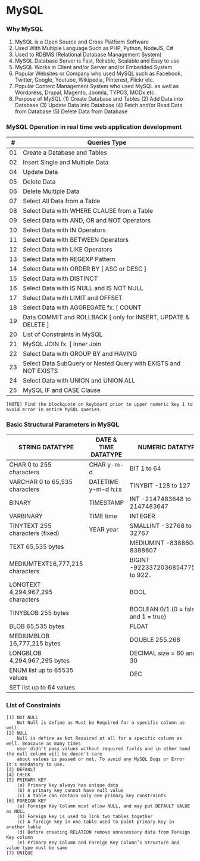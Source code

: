 # MySQL

### Why MySQL
  1. MySQL is a Open Source and Cross Platform Software
  2. Used With Multiple Language Such as PHP, Python, NodeJS, C#
  3. Used to RDBMS (Relational Database Management System)
  4. MySQL Database Server is Fast, Reliable, Scalable and Easy to use
  5. MySQL Works in Client and/or Server and/or Embedded System
  6. Popular Websites or Company who used MySQL such as Facebook, Twitter, Google, Youtube, Wikipedia, Pinterest, Flickr etc.
  7. Popular Content Management System who used MySQL as well as Wordpress, Drupal, Magento, Joomla, TYPO3, MODx etc.
  8. Purpose of MySQL (1) Create Database and Tables (2) Add Data into Database (3) Update Data into Database (4) Fetch and/or Read Data from Database (5) Delete Data from Database


### MySQL Operation in real time web application development
| # | Queries Type |
|---|--------------|
| 01 | Create a Database and Tables |
| 02 | Insert Single and Multiple Data |
| 04 | Update Data |
| 05 | Delete Data |
| 06 | Delete Multiple Data |
| 07 | Select All Data from a Table |
| 08 | Select Data with WHERE CLAUSE from a Table |
| 09 | Select Data with AND, OR and NOT Operators |
| 10 | Select Data with IN Operators |
| 11 | Select Data with BETWEEN Operators |
| 12 | Select Data with LIKE Operators |
| 13 | Select Data with REGEXP Pattern |
| 14 | Select Data with ORDER BY [ ASC or DESC ] |
| 15 | Select Data with DISTINCT |
| 16 | Select Data with IS NULL and IS NOT NULL |
| 17 | Select Data with LIMIT and OFFSET |
| 18 | Select Data with AGGREGATE fx. [ COUNT | MAX | MIN | SUM | AVG ] |
| 19 | Data COMMIT and ROLLBACK [ only for INSERT, UPDATE & DELETE ] |
| 20 | List of Constraints in MySQL |
| 21 | MySQL JOIN fx. [ Inner Join | Left Join | Right Join | Cross Join | Join ] |
| 22 | Select Data with GROUP BY and HAVING |
| 23 | Select Data SubQuery or Nested Query with EXISTS and NOT EXISTS |
| 24 | Select Data with UNION and UNION ALL |
| 25 | MySQL IF and CASE Clause |

```
[NOTE] Find the blockquote on keyboard prior to upper numeric key 1 to avoid error in entire MySQL queries.
```

### Basic Structural Parameters in MySQL
| STRING DATATYPE | DATE & TIME DATATYPE | NUMERIC DATATYPE |
|-----------------|----------------------|------------------|
| CHAR 0 to 255 characters | CHAR y-m-d | BIT 1 to 64 |
| VARCHAR	0 to 65,535 characters | DATETIME	y-m-d h:i:s	| TINYBIT	-128 to 127 |
| BINARY | TIMESTAMP | INT -2147483648 to 2147483647 |
| VARBINARY | TIME time | INTEGER |
| TINYTEXT 255 characters (fixed)	| YEAR year | SMALLINT	-32768 to 32767 |
| TEXT 65,535 bytes |  | MEDIUMINT	-8388608 to 8388607 |
| MEDIUMTEXT16,777,215 characters |  | BIGINT -9223372036854775808 to 922..	|
| LONGTEXT 4,294,967,295 characters|  | BOOL |
| TINYBLOB 255 bytes |  | BOOLEAN	0/1 (0 = false and 1 = true)|
| BLOB 65,535 bytes |  | FLOAT |
| MEDIUMBLOB 16,777,215 bytes |  | DOUBLE 255.268 |
| LONGBLOB 4,294,967,295 bytes |  | DECIMAL	size = 60 and d = 30 |
| ENUM list up to 65535 values |  | DEC |
| SET list up to 64 values |  |  |


### List of Constraints
```
[1] NOT NULL
    Not Null is define as Must be Required for a specific column as well.
[2] NULL
    Null is define as Not Required at all for a specific column as well. Beacause as many times 
    user didn't pass values without required fields and in other hand the null column will be doesn't care 
    about values is passed or not. To avoid any MySQL Bugs or Error it's mendatory to use.
[3] DEFAULT
[4] CHECK
[5] PRIMARY KEY	
    (a) Primary key always has unique data
    (b) A primary key cannot have null value
    (c) A table can contain only one primary key constraints
[6] FOREIGN KEY	
    (a) Foreign Key Column must allow NULL, and may put DEFAULT VALUE as NULL
    (b) Foreign key is used to link two tables together	
    (c) A foreign key in one table used to point primary key in another table	
    (d) Before creating RELATION remove unnecessary data from Foreign Key column	
    (e) Primary Key Column and Foreign Key Column’s structure and value type must be same	
[7] UNIQUE
```
